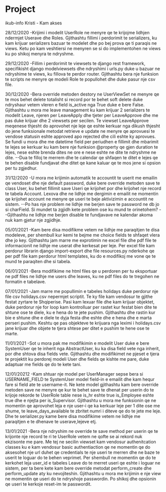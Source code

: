 # Project
ikub-info
Kristi - Kam akses


28/12/2020
-Krijimi i modelit UserRole ne menyre qe te krijojme lidhjen ndermjet Userave dhe Roles. Gjithashtu fillimi i perdorimit te serializers, ku kam krijuar serializers bazuar te modelet dhe po bej prova qe ti paraqis ne views. Ketu po kam veshtiersi ne menyren se si do implementohen ne views ku po shikoj menyra te ndryshme. 

29/12/2020
-Fillim i perdorimit te viewsets te django rest framework, specifikisht django modelviewsets dhe ndryshimi i urls.py duke u bazuar ne ndryshime te views, ku fillova te perdor router. Gjithashtu bera nje funksion te scripts ne menyre qe modeli Role te popullohet dhe duke pasur nje csv file. 

30/12/2020
-Bera override metoden destory ne UserViewSet ne menyre qe te mos behet delete totalisht si record por te behet soft delete duke ndryshaur vetem vleren e field is_active nga True duke e bere False. Gjithashtu u mora me leave management ku kam krijuar 2 serializers te modelit Leave, njeren per LeaveApply dhe tjeter per LeaveApprove dhe me pas duke krijuar dhe 2 viewsets per secilen. Te viewset LeaveApprove meqenese thjesht do aprovohet nje leje qe eshte kerkuar nga dikush thjesht do jene funksionale metodat retrieve e update ne menyre qe aprovuesi te vendose statusin eshte approved apo rejected dhe cili eshte ky aprovues. Se fundi u mora dhe me datetime field per periudhen e fillimit dhe mbarimit te lejes se kerkuar ku kam bere nje funksion @property qe gjen duration te lejes, nese eshte brenda dites ne ore e nese eshte ne dite te ndryshme ne dite. 
--Dua te filloj te merrem dhe te calendar qe shfaqen te ditet e lejes qe te behen disable fundjavat dhe ditet qe kane kaluar qe te mos jene si opsion per tu zgjedhur.

31/12/2020
-U mora me krijimin automatik te accountit te userit me emailin qe vendoset dhe nje default password, duke bere override metoden save te class User, ku behet fillimit save Useri qe krijohet por dhe krijohet nje record te tabela Account. Lexova dhe ne lidhje me dergimin e emailit ne momentin qe krijohet account ne menyre qe useri te beje aktivizimin e accountit ne sistem. 
--Po has nje problem ne lidhje me berjen save te password ne db jo si charField. Si mundet ta zgjidh kete problem ose ku mund te orinetohem?
--Gjithashtu ne lidhje me berjen disable te fundjavave ne kalendar akoma nuk kam gjetur nje zgjidhje.

05/01/2021
-Kam bere disa modifikme vetem ne lidhje me paraqitjen te disa modeleve, per shembull kur kemi te bejme me choice fields te shfaqet vlera dhe jo key. Gjithashtu jam marre me exprotimin ne excel file dhe pdf file te informacionit ne lidhje me userat dhe kerkesat per leje. Per excel file kam perdorur librarin django import-export dhe file resources.py nderkohe qe per pdf file kam perdorur html templates, ku do e modifikoj me vone qe te mund te paraqiten dhe si tabela.

06/01/2021
-Bera modifikime ne html files qe u perdoren per tu eksportuar ne pdf files ne lidhje me users dhe leaves, ku ne pdf files do te tregohen ne formatin e tabelave.

07/01/2021
-Jam marre me popullimin e tabeles holidays duke perdorur nje file csv holidays.csv nepermjet scriptit. Te ky file kam vendosur te gjithe festat zyrtare te Shqiperise. Pasi kam lexuar file dhe kam krijuar objektet, duke perdorur nje for loop kam kontrolluar per rastet kur festat bien dite te shtune ose te diele, ku e hena do te jete pushim. Gjithashtu dhe rastin  kur bie e shtune dhe e diele te dyja festa dhe eshte dhe e hena dhe e marta perseri pushim. Keshtu qe pas objekteve te krijuara nga leximi i holidays.csv jane krijuar dhe objete te tjera shtese per ditet e pushim te hene ose te marte. 

11/01/2021
-Sot u mora pak me modifikimin e modelit User duke e bere SystemUser qe te inherit nga AbstractUser, ku ka disa field vete nga inherit, por dhe shtova disa fields vete. Gjithashtu dhe modifikimet ne pjeset e tjera te projektit ku perdorej modeli User dhe fields qe kishte me pare, duke adaptuar me fields qe do te kete tani.

12/01/20212
-Kam shtuar nje model per UserManager sepse bera si USERNAME_FIELD te SystemUser model field-in e emailit dhe kam hequr fare si field ate te username-it. Ne kete model gjithashtu kam bere override metoden save ne menyre qe kur te behet save te dhenat per userin do te krijoje rekorde te UserRole table nese is_hr eshte true is_Employee eshte true dhe e njejta per is_Supervisor. Gjithashtu u mora me funksionin qe ne momentin qe aprovohet leja e nje user-i qe ka kerkuar leje per 1 dite ose me shume, te leave_days_available te zbritet numri i diteve qe do te jete me leje. Dhe te serializer.py kame bere disa modifikime vetem ne lidhje me paraqitjen e te dhenave te userave,lejeve etj. 

13/01/2021
-Bera nje ndryshim ne override te save method per userin qe te krijonte nje record te ri te UserRole vetem ne qofte se ai rekord nuk ekzisonte me pare. Me tej ne secilin viewset kam vendosur authenitcation classes ku e kam vendosur basic authentiaction qe ne momentin qe do aksesohet nje url duhet qe credentials te nje useri te merren dhe ne baze te userit te loguar do te behen veprimet. Per shembull ne momentin qe do te kerkohet leja user_id e tabeles Leave do te merret useri qe eshte i loguar ne sistem, per ta bere kete kam bere override metodat perform_create dhe perform_update aty ku nevojiteshin. Gjithashtu u mora me krijimin e nje view ne momentin qe useri do te ndryshoje passwordin. 
Po shikoj dhe opsionin qe useri te kerkoje reset-im te passwordit.
